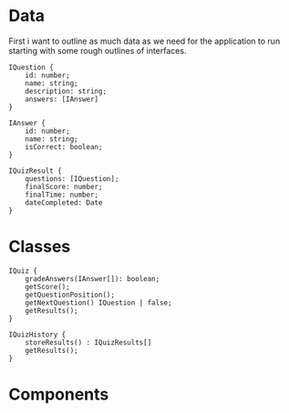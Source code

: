 


# Data
First i want to outline as much data as we need for the application to run starting
with some rough outlines of interfaces.

```
IQuestion {
    id: number;
    name: string;
    description: string;
    answers: [IAnswer]
}

IAnswer {
    id: number;
    name: string;
    isCorrect: boolean;
}

IQuizResult {
    questions: [IQuestion];
    finalScore: number;
    finalTime: number;
    dateCompleted: Date
}

```

# Classes

```
IQuiz {
    gradeAnswers(IAnswer[]): boolean;
    getScore();
    getQuestionPosition();
    getNextQuestion() IQuestion | false;
    getResults();
}

IQuizHistory {
    storeResults() : IQuizResults[]
    getResults();
}

```
# Components

<Game>
    <Question>
        <Answer>
    <Results>






